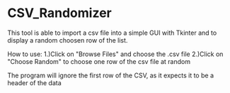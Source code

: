 # CSV_Randomizer

This tool is able to import a csv file into a simple GUI with Tkinter and to display a random choosen row of the list. 

How to use: 
1.)Click on "Browse Files" and choose the .csv file 
2.)Click on "Choose Random" to choose one row of the csv file at random 

The program will ignore the first row of the CSV, as it expects it to be a header of the data 
